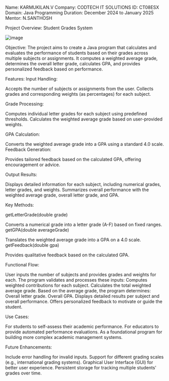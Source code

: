 
Name: KARMUKILAN.V 
Company: CODTECH IT SOLUTIONS 
ID: CT08ESX Domain: Java Programming 
Duration: December 2024 to January 2025 
Mentor: N.SANTHOSH

Project Overview: Student Grades System

![image](https://github.com/user-attachments/assets/f3096de2-4ae4-4247-8ed4-bdb5b6ee5bb6)


Objective: 
The project aims to create a Java program that calculates and evaluates the performance of students based on their grades across multiple subjects or assignments. It computes a weighted average grade, determines the overall letter grade, calculates GPA, and provides personalized feedback based on performance.

Features:
Input Handling:

Accepts the number of subjects or assignments from the user.
Collects grades and corresponding weights (as percentages) for each subject.

Grade Processing:

Computes individual letter grades for each subject using predefined thresholds.
Calculates the weighted average grade based on user-provided weights.

GPA Calculation:

Converts the weighted average grade into a GPA using a standard 4.0 scale.
Feedback Generation:

Provides tailored feedback based on the calculated GPA, offering encouragement or advice.

Output Results:

Displays detailed information for each subject, including numerical grades, letter grades, and weights.
Summarizes overall performance with the weighted average grade, overall letter grade, and GPA.

Key Methods:

getLetterGrade(double grade)

Converts a numerical grade into a letter grade (A-F) based on fixed ranges.
getGPA(double averageGrade)

Translates the weighted average grade into a GPA on a 4.0 scale.
getFeedback(double gpa)

Provides qualitative feedback based on the calculated GPA.

Functional Flow:

User inputs the number of subjects and provides grades and weights for each.
The program validates and processes these inputs:
Computes weighted contributions for each subject.
Calculates the total weighted average grade.
Based on the average grade, the program determines:
Overall letter grade.
Overall GPA.
Displays detailed results per subject and overall performance.
Offers personalized feedback to motivate or guide the student.

Use Cases:

For students to self-assess their academic performance.
For educators to provide automated performance evaluations.
As a foundational program for building more complex academic management systems.

Future Enhancements:

Include error handling for invalid inputs.
Support for different grading scales (e.g., international grading systems).
Graphical User Interface (GUI) for better user experience.
Persistent storage for tracking multiple students' grades over time.




